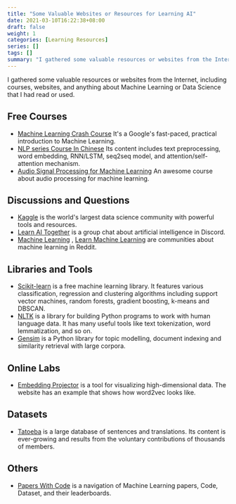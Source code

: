 ```yaml
---
title: "Some Valuable Websites or Resources for Learning AI"
date: 2021-03-10T16:22:38+08:00
draft: false
weight: 1
categories: [Learning Resources]
series: []
tags: []
summary: "I gathered some valuable resources or websites from the Internet, including courses, websites, and anything about Machine Learning or Data Science that I had read or used."
---
```


I gathered some valuable resources or websites from the Internet, including courses, websites, and anything about Machine Learning or Data Science that I had read or used.

## Free Courses

- [Machine Learning Crash Course](https://developers.google.com/machine-learning/crash-course) It's a Google's fast-paced, practical introduction to Machine Learning.
- [NLP series Course In Chinese](https://www.youtube.com/playlist?list=PLvOO0btloRnuTUGN4XqO85eKPeFSZsEqK) Its content includes text preprocessing, word embedding, RNN/LSTM, seq2seq model, and attention/self-attention mechanism.
- [Audio Signal Processing for Machine Learning](https://www.youtube.com/playlist?list=PL-wATfeyAMNqIee7cH3q1bh4QJFAaeNv0) An awesome course about audio processing for machine learning.

## Discussions and Questions

- [Kaggle](https://www.kaggle.com) is the world's largest data science community with powerful tools and resources.
- [Learn AI Together](https://discord.com/invite/cUSQaBSwxQ) is a group chat about artificial intelligence in Discord.
- [Machine Learning](https://www.reddit.com/r/MachineLearning) , [Learn Machine Learning](https://www.reddit.com/r/learnmachinelearning/) are communities about machine learning in Reddit.

## Libraries and Tools

- [Scikit-learn](https://scikit-learn.org/) is a free machine learning library. It features various classification, regression and clustering algorithms including support vector machines, random forests, gradient boosting, k-means and DBSCAN.
- [NLTK](https://www.nltk.org/) is a library for building Python programs to work with human language data. It has many useful tools like text tokenization, word lemmatization, and so on.
- [Gensim](https://radimrehurek.com/gensim/index.html) is a Python library for topic modelling, document indexing and similarity retrieval with large corpora.

## Online Labs

- [Embedding Projector](http://projector.tensorflow.org/) is a tool for visualizing high-dimensional data. The website has an example that shows how word2vec looks like.

## Datasets

- [Tatoeba](https://tatoeba.org/) is a large database of sentences and translations. Its content is ever-growing and results from the voluntary contributions of thousands of members.

## Others

- [Papers With Code](https://paperswithcode.com/) is a navigation of Machine Learning papers, Code, Dataset, and their leaderboards.
